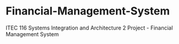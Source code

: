 # Financial-Management-System
ITEC 116 Systems Integration and Architecture 2 Project - Financial Management System

